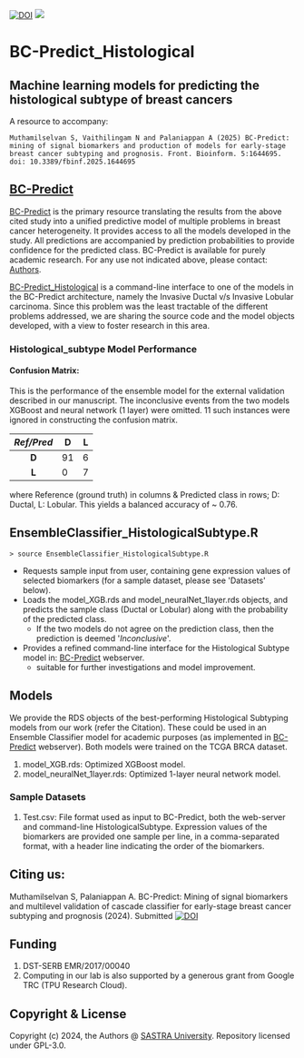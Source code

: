 [![DOI](https://zenodo.org/badge/762600906.svg)](https://zenodo.org/doi/10.5281/zenodo.10817854)
![](https://img.shields.io/badge/licence-GPL--3.0-green)
# BC-Predict_Histological
## Machine learning models for predicting the histological subtype of breast cancers
A resource to accompany:

`
Muthamilselvan S, Vaithilingam N and Palaniappan A (2025) BC-Predict: mining of signal biomarkers and production of models for early-stage breast cancer subtyping and prognosis. Front. Bioinform. 5:1644695. doi: 10.3389/fbinf.2025.1644695
`
## [BC-Predict](https://apalania.shinyapps.io/BC-Predict)
[BC-Predict](https://apalania.shinyapps.io/BC-Predict) is the primary resource translating the results from the above cited study into a unified predictive model of multiple problems in breast cancer heterogeneity. It provides access to all the models developed in the study. All predictions are accompanied by prediction probabilities to provide confidence for the predicted class. BC-Predict is available for purely academic research.  For any use not indicated above, please contact: [Authors](mailto:apalania@scbt.sastra.edu).

[BC-Predict_Histological](https://github.com/apalania/BC-Predict_Histological) is a command-line interface to one of the models in the BC-Predict architecture, namely the Invasive Ductal v/s Invasive Lobular carcinoma. Since this problem was the least tractable of the different problems addressed, we are sharing the source code and the model objects developed, with a view to foster research in this area.   

### Histological_subtype Model Performance
#### Confusion Matrix:
This is the performance of the ensemble model  for the external validation described in our manuscript. The inconclusive events from the two models XGBoost and neural network (1 layer) were omitted. 11 such instances were ignored in constructing the confusion matrix.

| *Ref/Pred* |D |L  |
|:---:|---|---|
| __D__ |91  |6  |
| __L__ | 0 |7 |

where Reference (ground truth) in columns & Predicted class in rows; D: Ductal, L: Lobular. This yields a balanced accuracy of ~ 0.76. 

EnsembleClassifier_HistologicalSubtype.R
-----------

    > source EnsembleClassifier_HistologicalSubtype.R
    
* Requests sample input from user, containing gene expression values of selected biomarkers (for a sample dataset, please see 'Datasets' below).
* Loads the model_XGB.rds and model_neuralNet_1layer.rds objects, and predicts the sample class (Ductal or Lobular) along with the probability of the predicted class. 
	- If the two models do not agree on the prediction class, then the prediction is deemed '_Inconclusive_'. 
* Provides a refined command-line interface for the Histological Subtype model in: [BC-Predict](https://apalania.shinyapps.io/BC-Predict) webserver.
	* suitable for further investigations and model improvement.
	  
Models
-----
We provide the RDS objects of the best-performing Histological Subtyping models from our work (refer the Citation). These could be used in an Ensemble Classifier model for academic purposes (as implemented in [BC-Predict](https://apalania.shinyapps.io/BC-Predict) webserver). Both models were trained on the TCGA BRCA dataset. 

1. model_XGB.rds: Optimized XGBoost model.   
2. model_neuralNet_1layer.rds: Optimized 1-layer neural network model. 

### Sample Datasets

    
1. Test.csv: File format used as input to BC-Predict, both the web-server and command-line HistologicalSubtype. Expression values of the biomarkers are provided one sample per line, in a comma-separated format, with a header line indicating the order of the biomarkers.

## Citing us:
Muthamilselvan S, Palaniappan A. BC-Predict: Mining of signal biomarkers and multilevel validation of cascade classifier for early-stage breast cancer subtyping and prognosis (2024). Submitted [![DOI](https://zenodo.org/badge/762600906.svg)](https://zenodo.org/doi/10.5281/zenodo.10817854)
## Funding
1. DST-SERB EMR/2017/00040
2. Computing in our lab is also supported by a generous grant from Google TRC (TPU Research Cloud).
## Copyright & License
Copyright (c) 2024, the Authors @ [SASTRA University](https://www.sastra.edu). Repository licensed under GPL-3.0.  
